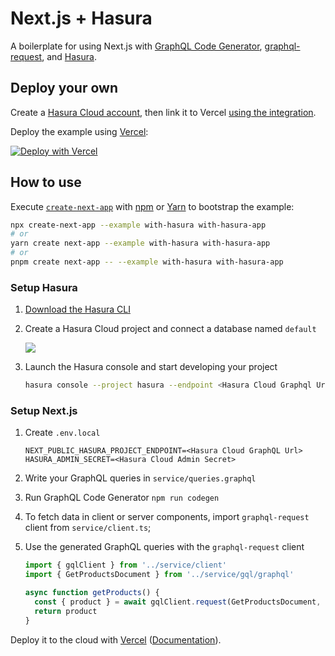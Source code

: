 # Next.js + Hasura

A boilerplate for using Next.js with [GraphQL Code Generator](https://www.graphql-code-generator.com/), [graphql-request](https://github.com/prisma-labs/graphql-request), and [Hasura](https://hasura.io/).

## Deploy your own

Create a [Hasura Cloud account](https://cloud.hasura.io/), then link it to Vercel [using the integration](https://vercel.com/integrations/hasura).

Deploy the example using [Vercel](https://vercel.com?utm_source=github&utm_medium=readme&utm_campaign=next-example):

[![Deploy with Vercel](https://vercel.com/button)](https://vercel.com/new/git/external?repository-url=https://github.com/vercel/next.js/tree/canary/examples/with-hasura&project-name=with-hasura&repository-name=with-hasura)

## How to use

Execute [`create-next-app`](https://github.com/vercel/next.js/tree/canary/packages/create-next-app) with [npm](https://docs.npmjs.com/cli/init) or [Yarn](https://yarnpkg.com/lang/en/docs/cli/create/) to bootstrap the example:

```bash
npx create-next-app --example with-hasura with-hasura-app
# or
yarn create next-app --example with-hasura with-hasura-app
# or
pnpm create next-app -- --example with-hasura with-hasura-app
```

### Setup Hasura

1. [Download the Hasura CLI](https://hasura.io/docs/latest/graphql/core/hasura-cli/install-hasura-cli/)

2. Create a Hasura Cloud project and connect a database named `default`

   <a href="https://cloud.hasura.io/?pg=nextjs-example&plcmt=body&tech=default" target="_blank" rel="noopener"><img src="https://graphql-engine-cdn.hasura.io/assets/main-site/deploy-hasura-cloud.png" /></a>

3. Launch the Hasura console and start developing your project

   ```bash
   hasura console --project hasura --endpoint <Hasura Cloud Graphql Url without /v1/graphql> --admin-secret <Hasura Cloud admin secret>
   ```

### Setup Next.js

1. Create `.env.local`

   ```env
   NEXT_PUBLIC_HASURA_PROJECT_ENDPOINT=<Hasura Cloud GraphQL Url>
   HASURA_ADMIN_SECRET=<Hasura Cloud Admin Secret>
   ```

1. Write your GraphQL queries in `service/queries.graphql`

1. Run GraphQL Code Generator `npm run codegen`

1. To fetch data in client or server components, import `graphql-request` client from `service/client.ts`;

1. Use the generated GraphQL queries with the `graphql-request` client

   ```typescript
   import { gqlClient } from '../service/client'
   import { GetProductsDocument } from '../service/gql/graphql'

   async function getProducts() {
     const { product } = await gqlClient.request(GetProductsDocument, {})
     return product
   }
   ```

Deploy it to the cloud with [Vercel](https://vercel.com/new?utm_source=github&utm_medium=readme&utm_campaign=next-example) ([Documentation](https://nextjs.org/docs/deployment)).
